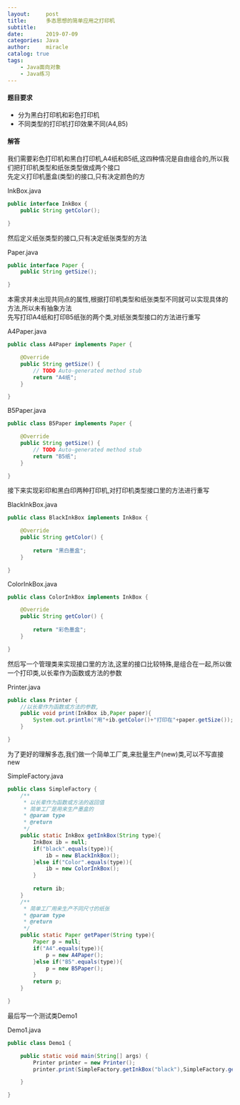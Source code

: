 ```yaml
---
layout:     post
title:      多态思想的简单应用之打印机
subtitle:   
date:       2019-07-09
categories: Java
author:     miracle
catalog: true
tags:
    - Java面向对象
    - Java练习
---
```



#### 题目要求

* 分为黑白打印机和彩色打印机
* 不同类型的打印机打印效果不同(A4,B5)

#### 解答

我们需要彩色打印机和黑白打印机,A4纸和B5纸,这四种情况是自由组合的,所以我们把打印机类型和纸张类型做成两个接口  
先定义打印机墨盒(类型)的接口,只有决定颜色的方

InkBox.java

```java
public interface InkBox {
	public String getColor();

}
```

然后定义纸张类型的接口,只有决定纸张类型的方法

Paper.java

```java
public interface Paper {
	public String getSize();

}
```

本需求并未出现共同点的属性,根据打印机类型和纸张类型不同就可以实现具体的方法,所以未有抽象方法  
先写打印A4纸和打印B5纸张的两个类,对纸张类型接口的方法进行重写

A4Paper.java

```java
public class A4Paper implements Paper {

	@Override
	public String getSize() {
		// TODO Auto-generated method stub
		return "A4纸";
	}

}

```

B5Paper.java

```java
public class B5Paper implements Paper {

	@Override
	public String getSize() {
		// TODO Auto-generated method stub
		return "B5纸";
	}

}
```

接下来实现彩印和黑白印两种打印机,对打印机类型接口里的方法进行重写

BlackInkBox.java

```java
public class BlackInkBox implements InkBox {

	@Override
	public String getColor() {
		
		return "黑白墨盒";
	}

}
```

ColorInkBox.java

```java
public class ColorInkBox implements InkBox {

	@Override
	public String getColor() {
		
		return "彩色墨盒";
	}

}
```

然后写一个管理类来实现接口里的方法,这里的接口比较特殊,是组合在一起,所以做一个打印类,以长辈作为函数或方法的参数  

Printer.java

```java
public class Printer {
	//以长辈作为函数或方法的参数,
	public void print(InkBox ib,Paper paper){
		System.out.println("用"+ib.getColor()+"打印在"+paper.getSize());
	}

}
```

为了更好的理解多态,我们做一个简单工厂类,来批量生产(new)类,可以不写直接new  

SimpleFactory.java

```java
public class SimpleFactory {
	/**
	 * 以长辈作为函数或方法的返回值
	 * 简单工厂是用来生产墨盒的
	 * @param type
	 * @return
	 */
	public static InkBox getInkBox(String type){
		InkBox ib = null;
		if("black".equals(type)){
			ib = new BlackInkBox();
		}else if("Color".equals(type)){
			ib = new ColorInkBox();
		}
		
		return ib;
	}
	/**
	 * 简单工厂用来生产不同尺寸的纸张
	 * @param type
	 * @return
	 */
	public static Paper getPaper(String type){
		Paper p = null;
		if("A4".equals(type)){
			p = new A4Paper();
		}else if("B5".equals(type)){
			p = new B5Paper();
		}
		return p;
	}

}
```

最后写一个测试类Demo1

Demo1.java

```java
public class Demo1 {

	public static void main(String[] args) {
		Printer printer = new Printer();
		printer.print(SimpleFactory.getInkBox("black"),SimpleFactory.getPaper("A4"));

	}

}
```